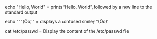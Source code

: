 echo "Hello, World" = prints “Hello, World”, followed by a new line to the standard output

echo "\""(Ôo)'" = displays a confused smiley "(Ôo)'

cat /etc/passwd = Display the content of the /etc/passwd file

